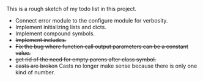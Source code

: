 This is a rough sketch of my todo list in this project.

* Connect error module to the configure module for verbosity.
* Implement initializing lists and dicts.
* Implement compound symbols.
* ~~Implement includes.~~
* ~~Fix the bug where function call output parameters can be a constant value.~~
* ~~get rid of the need for empty parens after class symbol.~~
* ~~casts are broken~~ Casts no longer make sense because there is only one kind of number.